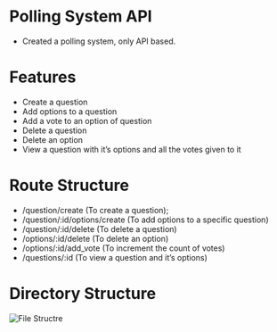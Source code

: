 # Polling System API
* Created a polling system, only API based.
# Features
* Create a question
* Add options to a question
* Add a vote to an option of question
* Delete a question
* Delete an option
* View a question with it’s options and all the votes given to it
# Route Structure
* /question/create (To create a question);
* /question/:id/options/create (To add options to a specific question)
* /question/:id/delete (To delete a question)
* /options/:id/delete (To delete an option)
* /options/:id/add_vote (To increment the count of votes)
* /questions/:id (To view a question and it’s options)
# Directory Structure
  ![File Structre](https://github.com/gauravmjain/Polling_System_API/assets/91288299/303c64d8-3a41-4b32-83d5-d2a00d6be353)

